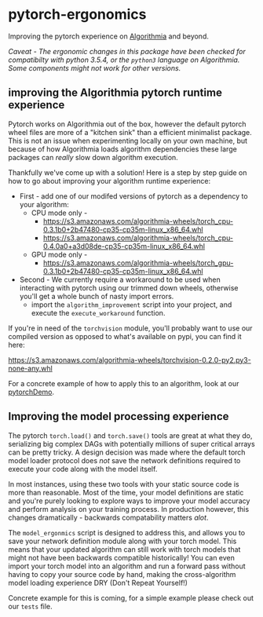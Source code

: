 # pytorch-ergonomics
Improving the pytorch experience on [Algorithmia](https://algorithmia.com) and beyond.

*Caveat - The ergonomic changes in this package have been checked for compatibilty with python 3.5.4, or the `python3` language on Algorithmia.
Some components might not work for other versions.*
## improving the Algorithmia pytorch runtime experience
Pytorch works on Algorithmia out of the box, however the default pytorch wheel files
 are more of a "kitchen sink" than a efficient minimalist package. This is not an issue when experimenting locally on your own machine, but
 because of how Algorithmia loads algorithm dependencies these large packages can _really_ slow down algorithm execution.

 Thankfully we've come up with a solution! Here is a step by step guide on how to go about improving your algorithm runtime experience:

 * First - add one of our modifed versions of pytorch as a dependency to your algorithm:
   * CPU mode only -
     * https://s3.amazonaws.com/algorithmia-wheels/torch_cpu-0.3.1b0+2b47480-cp35-cp35m-linux_x86_64.whl
     * https://s3.amazonaws.com/algorithmia-wheels/torch_cpu-0.4.0a0+a3d08de-cp35-cp35m-linux_x86_64.whl
   * GPU mode only -
     * https://s3.amazonaws.com/algorithmia-wheels/torch_gpu-0.3.1b0+2b47480-cp35-cp35m-linux_x86_64.whl
 * Second - We currently require a workaround to be used when interacting with pytorch using our trimmed down wheels, otherwise you'll get a whole bunch of nasty import errors.
   * import the `algorithm_improvement` script into your project, and execute the `execute_workaround` function.

If you're in need of the `torchvision` module, you'll probably want to use our compiled version as opposed to what's available on pypi, you can find it here:

https://s3.amazonaws.com/algorithmia-wheels/torchvision-0.2.0-py2.py3-none-any.whl

 For a concrete example of how to apply this to an algorithm, look at our [pytorchDemo](https://algorithmia.com/algorithms/algorithmiahq/pytorchDemo).

## Improving the model processing experience
The pytorch `torch.load()` and `torch.save()` tools are great at what they do, serializing big complex DAGs with potentially
 millions of super critical arrays can be pretty tricky. A design decision was made where the default torch model loader protocol does _not_ save the
 network definitions required to execute your code along with the model itself.

In most instances, using these two tools with your static source code is more than reasonable.
Most of the time, your model definitions are static and you're purely looking
to explore ways to improve your model accuracy and perform analysis on your training process.
In production however, this changes dramatically - backwards compatability matters *alot*.

The `model_ergonmics` script is designed to address this, and allows you to save your network definition module
along with your torch model. This means that your updated algorithm can still work with torch models that might
not have been backwards compatible historically! You can even import your torch model into an algorithm and run a
forward pass without having to copy your source code by hand, making the cross-algorithm model loading experience DRY (Don't Repeat Yourself!)

Concrete example for this is coming, for a simple example please check out our `tests` file.
